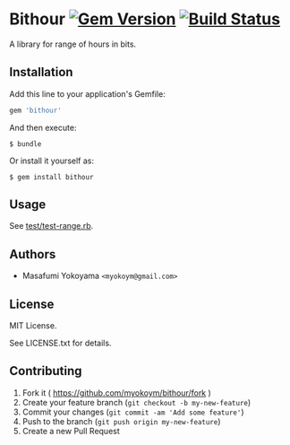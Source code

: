 # Bithour [![Gem Version](https://badge.fury.io/rb/bithour.svg)](http://badge.fury.io/rb/bithour) [![Build Status](https://secure.travis-ci.org/myokoym/bithour.png?branch=master)](http://travis-ci.org/myokoym/bithour)

A library for range of hours in bits.

## Installation

Add this line to your application's Gemfile:

```ruby
gem 'bithour'
```

And then execute:

    $ bundle

Or install it yourself as:

    $ gem install bithour

## Usage

See [test/test-range.rb](https://github.com/myokoym/bithour/blob/master/test/test-range.rb).

## Authors

* Masafumi Yokoyama `<myokoym@gmail.com>`

## License

MIT License.

See LICENSE.txt for details.

## Contributing

1. Fork it ( https://github.com/myokoym/bithour/fork )
2. Create your feature branch (`git checkout -b my-new-feature`)
3. Commit your changes (`git commit -am 'Add some feature'`)
4. Push to the branch (`git push origin my-new-feature`)
5. Create a new Pull Request
